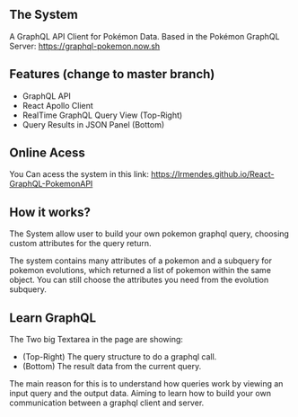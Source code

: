 ## The System
A GraphQL API Client for Pokémon Data.
Based in the Pokémon GraphQL Server: https://graphql-pokemon.now.sh

## Features (change to master branch)
- GraphQL  API
- React Apollo Client
- RealTime GraphQL Query View (Top-Right)
- Query Results in JSON Panel (Bottom)

## Online Acess

You Can acess the system in this link: https://lrmendes.github.io/React-GraphQL-PokemonAPI

## How it works?

The System allow user to build your own pokemon graphql query, choosing custom attributes for the query return.

The system contains many attributes of a pokemon and a subquery for pokemon evolutions, which returned a list of pokemon within the same object. You can still choose the attributes you need from the evolution subquery.

## Learn GraphQL

The Two big Textarea in the page are showing:
- (Top-Right) The query structure to do a graphql call.
- (Bottom) The result data from the current query.

The main reason for this is to understand how queries work by viewing an input query and the output data. Aiming to learn how to build your own communication between a graphql client and server.
